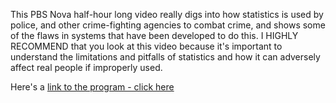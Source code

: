 This PBS Nova half-hour long video really digs into how statistics is used by police, and other crime-fighting agencies to combat crime, and shows some of the flaws in systems that have been developed to do this.  I HIGHLY RECOMMEND that you look at this video because it's important to understand the limitations and pitfalls of statistics and how it can adversely affect real people if improperly used.

Here's a [link to the program - click here](https://www.pbs.org/video/computers-v-crime-um7cco/)
